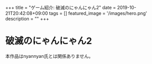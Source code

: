 +++
title =  "ゲーム紹介: 破滅のにゃんにゃん2"
date = 2019-10-21T20:42:08+09:00
tags = []
featured_image = '/images/hero.png'
description = ""
+++

# 破滅のにゃんにゃん2

本作品はnyannyan氏とは関係ありません。